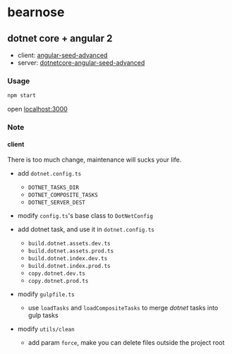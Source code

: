 # bearnose

## dotnet core + angular 2

- client: [angular-seed-advanced](https://github.com/NathanWalker/angular-seed-advanced)
- server: [dotnetcore-angular-seed-advanced](https://github.com/Kaffiend/dotnetcore-angular-seed-advanced)

### Usage

```bash
npm start
```

open [localhost:3000](http://localhost:3000)

### Note

#### client

There is too much change, maintenance will sucks your life.

- add `dotnet.config.ts`
  - `DOTNET_TASKS_DIR`
  - `DOTNET_COMPOSITE_TASKS`
  - `DOTNET_SERVER_DEST`
- modify `config.ts`'s base class to `DotNetConfig`

- add dotnet task, and use it in `dotnet.config.ts`
  - `build.dotnet.assets.dev.ts`
  - `build.dotnet.assets.prod.ts`
  - `build.dotnet.index.dev.ts`
  - `build.dotnet.index.prod.ts`
  - `copy.dotnet.dev.ts`
  - `copy.dotnet.prod.ts`
- modify `gulpfile.ts`
  - use `loadTasks` and `loadCompositeTasks` to merge *dotnet* tasks into gulp tasks

- modify `utils/clean`
  - add param `force`, make you can delete files outside the project root